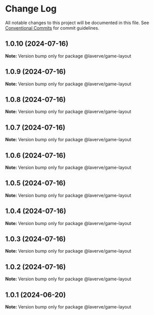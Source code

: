 # Change Log

All notable changes to this project will be documented in this file.
See [Conventional Commits](https://conventionalcommits.org) for commit guidelines.

## 1.0.10 (2024-07-16)

**Note:** Version bump only for package @laverve/game-layout

## 1.0.9 (2024-07-16)

**Note:** Version bump only for package @laverve/game-layout

## 1.0.8 (2024-07-16)

**Note:** Version bump only for package @laverve/game-layout

## 1.0.7 (2024-07-16)

**Note:** Version bump only for package @laverve/game-layout

## 1.0.6 (2024-07-16)

**Note:** Version bump only for package @laverve/game-layout

## 1.0.5 (2024-07-16)

**Note:** Version bump only for package @laverve/game-layout

## 1.0.4 (2024-07-16)

**Note:** Version bump only for package @laverve/game-layout

## 1.0.3 (2024-07-16)

**Note:** Version bump only for package @laverve/game-layout

## 1.0.2 (2024-07-16)

**Note:** Version bump only for package @laverve/game-layout

## 1.0.1 (2024-06-20)

**Note:** Version bump only for package @laverve/game-layout
